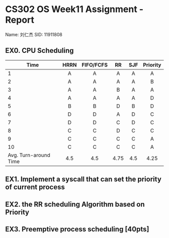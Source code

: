 # CS302 OS Week11 Assignment - Report

Name: 刘仁杰
SID: 11911808

## EX0. CPU Scheduling

| Time                  | HRRN | FIFO/FCFS |  RR  | SJF  | Priority |
| --------------------- | :--: | :-------: | :--: | :--: | :------: |
| 1                     |  A   |     A     |  A   |  A   |    A     |
| 2                     |  A   |     A     |  A   |  A   |    B     |
| 3                     |  A   |     A     |  B   |  A   |    A     |
| 4                     |  A   |     A     |  A   |  A   |    D     |
| 5                     |  B   |     B     |  D   |  B   |    D     |
| 6                     |  D   |     D     |  A   |  D   |    C     |
| 7                     |  D   |     D     |  C   |  D   |    C     |
| 8                     |  C   |     C     |  D   |  C   |    C     |
| 9                     |  C   |     C     |  C   |  C   |    A     |
| 10                    |  C   |     C     |  C   |  C   |    A     |
| Avg. Turn-around Time | 4.5  |    4.5    | 4.75 | 4.5  |   4.25   |

## EX1. Implement a syscall that can set the priority of current process



## EX2. the RR scheduling Algorithm based on Priority



## EX3. Preemptive process scheduling [40pts]

